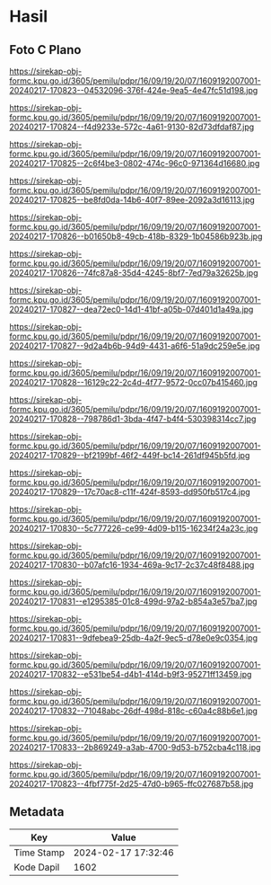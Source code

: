 # Hasil

## Foto C Plano

https://sirekap-obj-formc.kpu.go.id/3605/pemilu/pdpr/16/09/19/20/07/1609192007001-20240217-170823--04532096-376f-424e-9ea5-4e47fc51d198.jpg

https://sirekap-obj-formc.kpu.go.id/3605/pemilu/pdpr/16/09/19/20/07/1609192007001-20240217-170824--f4d9233e-572c-4a61-9130-82d73dfdaf87.jpg

https://sirekap-obj-formc.kpu.go.id/3605/pemilu/pdpr/16/09/19/20/07/1609192007001-20240217-170825--2c6f4be3-0802-474c-96c0-971364d16680.jpg

https://sirekap-obj-formc.kpu.go.id/3605/pemilu/pdpr/16/09/19/20/07/1609192007001-20240217-170825--be8fd0da-14b6-40f7-89ee-2092a3d16113.jpg

https://sirekap-obj-formc.kpu.go.id/3605/pemilu/pdpr/16/09/19/20/07/1609192007001-20240217-170826--b01650b8-49cb-418b-8329-1b04586b923b.jpg

https://sirekap-obj-formc.kpu.go.id/3605/pemilu/pdpr/16/09/19/20/07/1609192007001-20240217-170826--74fc87a8-35d4-4245-8bf7-7ed79a32625b.jpg

https://sirekap-obj-formc.kpu.go.id/3605/pemilu/pdpr/16/09/19/20/07/1609192007001-20240217-170827--dea72ec0-14d1-41bf-a05b-07d401d1a49a.jpg

https://sirekap-obj-formc.kpu.go.id/3605/pemilu/pdpr/16/09/19/20/07/1609192007001-20240217-170827--9d2a4b6b-94d9-4431-a6f6-51a9dc259e5e.jpg

https://sirekap-obj-formc.kpu.go.id/3605/pemilu/pdpr/16/09/19/20/07/1609192007001-20240217-170828--16129c22-2c4d-4f77-9572-0cc07b415460.jpg

https://sirekap-obj-formc.kpu.go.id/3605/pemilu/pdpr/16/09/19/20/07/1609192007001-20240217-170828--798786d1-3bda-4f47-b4f4-530398314cc7.jpg

https://sirekap-obj-formc.kpu.go.id/3605/pemilu/pdpr/16/09/19/20/07/1609192007001-20240217-170829--bf2199bf-46f2-449f-bc14-261df945b5fd.jpg

https://sirekap-obj-formc.kpu.go.id/3605/pemilu/pdpr/16/09/19/20/07/1609192007001-20240217-170829--17c70ac8-c11f-424f-8593-dd950fb517c4.jpg

https://sirekap-obj-formc.kpu.go.id/3605/pemilu/pdpr/16/09/19/20/07/1609192007001-20240217-170830--5c777226-ce99-4d09-b115-16234f24a23c.jpg

https://sirekap-obj-formc.kpu.go.id/3605/pemilu/pdpr/16/09/19/20/07/1609192007001-20240217-170830--b07afc16-1934-469a-9c17-2c37c48f8488.jpg

https://sirekap-obj-formc.kpu.go.id/3605/pemilu/pdpr/16/09/19/20/07/1609192007001-20240217-170831--e1295385-01c8-499d-97a2-b854a3e57ba7.jpg

https://sirekap-obj-formc.kpu.go.id/3605/pemilu/pdpr/16/09/19/20/07/1609192007001-20240217-170831--9dfebea9-25db-4a2f-9ec5-d78e0e9c0354.jpg

https://sirekap-obj-formc.kpu.go.id/3605/pemilu/pdpr/16/09/19/20/07/1609192007001-20240217-170832--e531be54-d4b1-414d-b9f3-95271ff13459.jpg

https://sirekap-obj-formc.kpu.go.id/3605/pemilu/pdpr/16/09/19/20/07/1609192007001-20240217-170832--71048abc-26df-498d-818c-c60a4c88b6e1.jpg

https://sirekap-obj-formc.kpu.go.id/3605/pemilu/pdpr/16/09/19/20/07/1609192007001-20240217-170833--2b869249-a3ab-4700-9d53-b752cba4c118.jpg

https://sirekap-obj-formc.kpu.go.id/3605/pemilu/pdpr/16/09/19/20/07/1609192007001-20240217-170823--4fbf775f-2d25-47d0-b965-ffc027687b58.jpg


## Metadata

| Key        | Value               |
| ---------- | ------------------- |
| Time Stamp | 2024-02-17 17:32:46 |
| Kode Dapil | 1602                |



